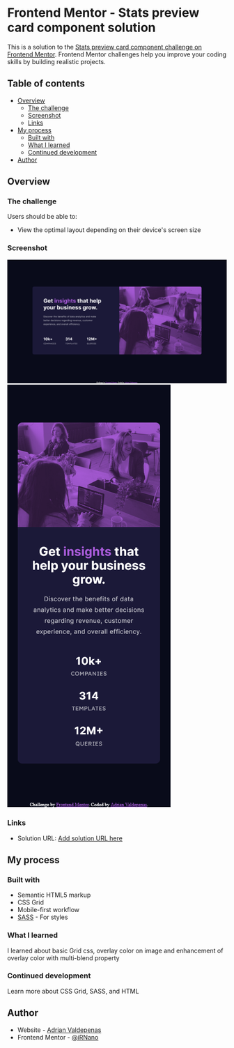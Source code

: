 # Frontend Mentor - Stats preview card component solution

This is a solution to the [Stats preview card component challenge on Frontend Mentor](https://www.frontendmentor.io/challenges/stats-preview-card-component-8JqbgoU62). Frontend Mentor challenges help you improve your coding skills by building realistic projects.

## Table of contents

- [Overview](#overview)
  - [The challenge](#the-challenge)
  - [Screenshot](#screenshot)
  - [Links](#links)
- [My process](#my-process)
  - [Built with](#built-with)
  - [What I learned](#what-i-learned)
  - [Continued development](#continued-development)
- [Author](#author)

## Overview

### The challenge

Users should be able to:

- View the optimal layout depending on their device's screen size

### Screenshot

![desktop](./stats-preview-card-component-main-desktop.png)
![mobile](./stats-preview-card-component-main-mobile-solution.png)

### Links

- Solution URL: [Add solution URL here](https://irnano.github.io/stats-preview-card-component-main/)

## My process

### Built with

- Semantic HTML5 markup
- CSS Grid
- Mobile-first workflow
- [SASS](https://sass-lang.com/) - For styles

### What I learned

I learned about basic Grid css, overlay color on image and enhancement of overlay color with multi-blend property

### Continued development

Learn more about CSS Grid, SASS, and HTML

## Author

- Website - [Adrian Valdepenas](https://avaldepenas.vercel.app)
- Frontend Mentor - [@iRNano](https://www.frontendmentor.io/profile/iRNano)
